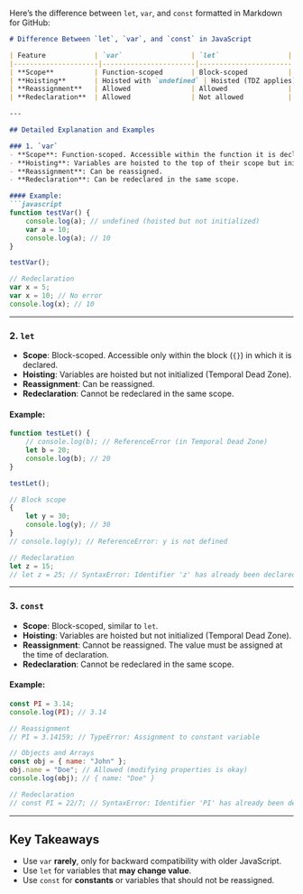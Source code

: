 Here’s the difference between `let`, `var`, and `const` formatted in Markdown for GitHub:

```markdown
# Difference Between `let`, `var`, and `const` in JavaScript

| Feature            | `var`                 | `let`                 | `const`                  |
|---------------------|-----------------------|-----------------------|--------------------------|
| **Scope**          | Function-scoped       | Block-scoped          | Block-scoped             |
| **Hoisting**       | Hoisted with `undefined` | Hoisted (TDZ applies) | Hoisted (TDZ applies)    |
| **Reassignment**   | Allowed               | Allowed               | Not allowed              |
| **Redeclaration**  | Allowed               | Not allowed           | Not allowed              |

---

## Detailed Explanation and Examples

### 1. `var`
- **Scope**: Function-scoped. Accessible within the function it is declared in or globally if declared outside a function.
- **Hoisting**: Variables are hoisted to the top of their scope but initialized with `undefined`.
- **Reassignment**: Can be reassigned.
- **Redeclaration**: Can be redeclared in the same scope.

#### Example:
```javascript
function testVar() {
    console.log(a); // undefined (hoisted but not initialized)
    var a = 10;
    console.log(a); // 10
}

testVar();

// Redeclaration
var x = 5;
var x = 10; // No error
console.log(x); // 10
```

---

### 2. `let`
- **Scope**: Block-scoped. Accessible only within the block (`{}`) in which it is declared.
- **Hoisting**: Variables are hoisted but not initialized (Temporal Dead Zone).
- **Reassignment**: Can be reassigned.
- **Redeclaration**: Cannot be redeclared in the same scope.

#### Example:
```javascript
function testLet() {
    // console.log(b); // ReferenceError (in Temporal Dead Zone)
    let b = 20;
    console.log(b); // 20
}

testLet();

// Block scope
{
    let y = 30;
    console.log(y); // 30
}
// console.log(y); // ReferenceError: y is not defined

// Redeclaration
let z = 15;
// let z = 25; // SyntaxError: Identifier 'z' has already been declared
```

---

### 3. `const`
- **Scope**: Block-scoped, similar to `let`.
- **Hoisting**: Variables are hoisted but not initialized (Temporal Dead Zone).
- **Reassignment**: Cannot be reassigned. The value must be assigned at the time of declaration.
- **Redeclaration**: Cannot be redeclared in the same scope.

#### Example:
```javascript
const PI = 3.14;
console.log(PI); // 3.14

// Reassignment
// PI = 3.14159; // TypeError: Assignment to constant variable

// Objects and Arrays
const obj = { name: "John" };
obj.name = "Doe"; // Allowed (modifying properties is okay)
console.log(obj); // { name: "Doe" }

// Redeclaration
// const PI = 22/7; // SyntaxError: Identifier 'PI' has already been declared
```

---

## Key Takeaways
- Use `var` **rarely**, only for backward compatibility with older JavaScript.
- Use `let` for variables that **may change value**.
- Use `const` for **constants** or variables that should not be reassigned.
